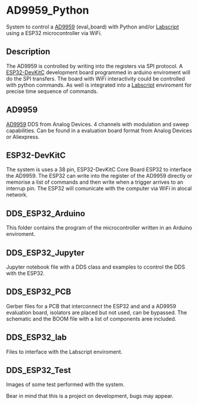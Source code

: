 # AD9959_Python
System to control a [AD9959](https://www.analog.com/en/products/ad9959.html#) (eval_board) with Python and/or [Labscript](https://github.com/labscript-suite) using a ESP32 microcontroller via WiFi.

## Description
The AD9959 is controlled by writing into the registers via SPI protocol. A [ESP32-DevKitC](https://docs.espressif.com/projects/esp-idf/en/latest/esp32s2/hw-reference/esp32s2/user-guide-devkitm-1-v1.html) development board programmed in arduino enviroment will do the SPI transfers. The board with WiFi interactivity could be controlled 
with python commands.
As well is integrated into a [Labscript](https://github.com/labscript-suite) enviroment for precise time sequence of commands.

## AD9959
[AD9959](https://www.analog.com/en/products/ad9959.html#) DDS from Analog Devices. 4 channels with modulation and sweep capabilities. Can be found in a evaluation board format from Analog Devices or Aliexpress.

## ESP32-DevKitC 
The system is uses a 38 pin, ESP32-DevKitC Core Board ESP32 to interface the AD9959. The ESP32 can write into the register of the AD9959 directly or memorise a list of commands
and then write when a trigger arrives to an interrup pin. The ESP32 will comunicate with the computer via WiFi in alocal network.

## DDS_ESP32_Arduino
This folder contains the program of the microcontroller written in an Arduino enviroment.

## DDS_ESP32_Jupyter
Jupyter notebook file with a DDS class and examples to ccontrol the DDS with the ESP32.

## DDS_ESP32_PCB
Gerber files for a PCB that interconnect the ESP32 and and a AD9959 evaluation board, isolators are placed but not used, can be bypassed. The schematic and the BOOM file with a list of components aree included. 

## DDS_ESP32_lab
Files to interface with the Labscript enviroment.

## DDS_ESP32_Test
Images of some test performed with the system.

Bear in mind that this is a project on development, bugs may appear.
